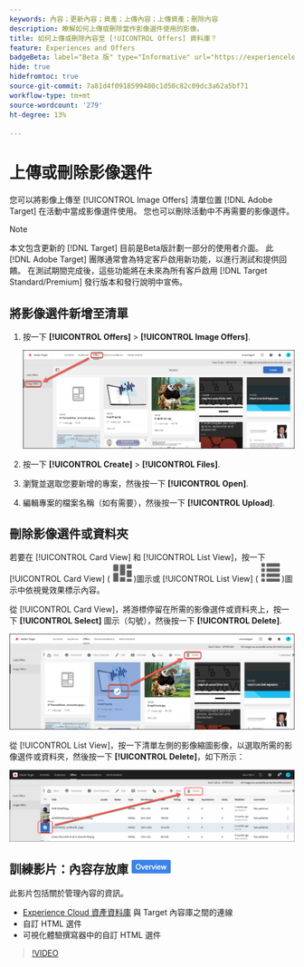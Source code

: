 ```yaml
---
keywords: 內容；更新內容；資產；上傳內容；上傳資產；刪除內容
description: 瞭解如何上傳或刪除當作影像選件使用的影像。
title: 如何上傳或刪除內容至 [!UICONTROL Offers] 資料庫？
feature: Experiences and Offers
badgeBeta: label="Beta 版" type="Informative" url="https://experienceleague.adobe.com/docs/target/using/introduction/intro.html#beta newtab=true" tooltip=" [!DNL Adobe Target] 有哪些 Beta 版功能。"
hide: true
hidefromtoc: true
source-git-commit: 7a81d4f0918599480c1d50c82c09dc3a62a5bf71
workflow-type: tm+mt
source-wordcount: '279'
ht-degree: 13%

---
```


# 上傳或刪除影像選件

您可以將影像上傳至 [!UICONTROL Image Offers] 清單位置 [!DNL Adobe Target] 在活動中當成影像選件使用。 您也可以刪除活動中不再需要的影像選件。

>[!NOTE]
>
>本文包含更新的 [!DNL Target] 目前是Beta版計劃一部分的使用者介面。 此 [!DNL Adobe Target] 團隊通常會為特定客戶啟用新功能，以進行測試和提供回饋。 在測試期間完成後，這些功能將在未來為所有客戶啟用 [!DNL Target Standard/Premium] 發行版本和發行說明中宣佈。

## 將影像選件新增至清單

1. 按一下 **[!UICONTROL Offers]** > **[!UICONTROL Image Offers]**.

   ![選件>影像選件](/help/main/c-experiences/c-manage-content/assets/image-offers-tab-new.png)

1. 按一下 **[!UICONTROL Create]** > **[!UICONTROL Files]**.
1. 瀏覽並選取您要新增的專案，然後按一下 **[!UICONTROL Open]**.
1. 編輯專案的檔案名稱（如有需要），然後按一下 **[!UICONTROL Upload]**.

## 刪除影像選件或資料夾

若要在 [!UICONTROL Card View] 和 [!UICONTROL List View]，按一下 [!UICONTROL Card View] ( ![卡片檢檢視示](/help/main/c-experiences/c-manage-content/assets/icon-tile.png) )圖示或 [!UICONTROL List View] ( ![清單檢檢視示](/help/main/c-experiences/c-manage-content/assets/icon-list-view.png) )圖示中依視覺效果標示內容。

從 [!UICONTROL Card View]，將游標停留在所需的影像選件或資料夾上，按一下 **[!UICONTROL Select]** 圖示（勾號），然後按一下 **[!UICONTROL Delete]**.

![從卡片檢視中刪除選件](/help/main/c-experiences/c-manage-content/assets/delete-card-view.png)

從 [!UICONTROL List View]，按一下清單左側的影像縮圖影像，以選取所需的影像選件或資料夾，然後按一下 **[!UICONTROL Delete]**，如下所示：

![刪除選取的專案](/help/main/c-experiences/c-manage-content/assets/delete-image-offer.png)

## 訓練影片：內容存放庫 ![總覽徽章](/help/main/assets/overview.png)

此影片包括關於管理內容的資訊。

* [Experience Cloud 資產資料庫](https://experienceleague.adobe.com/docs/core-services/interface/assets/creative-cloud.html) 與 Target 內容庫之間的連線
* 自訂 HTML 選件
* 可視化體驗撰寫器中的自訂 HTML 選件

>[!VIDEO](https://video.tv.adobe.com/v/17387)
